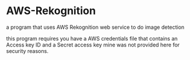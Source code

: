 # AWS-Rekognition
a program that uses AWS Rekognition web service to do image detection


this program requires you have a AWS credentials file that contains an Access key ID and a Secret access key mine was not provided here for security reasons.


